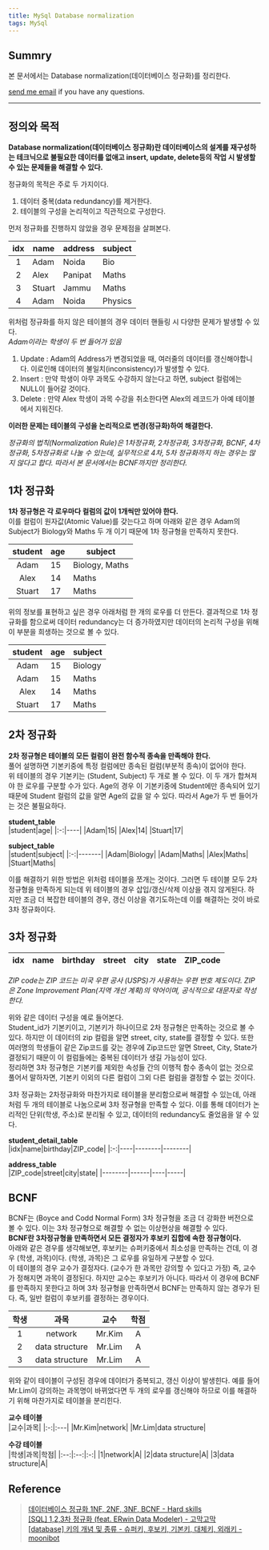 ```yaml
---
title: MySql Database normalization
tags: MySql
---
```


## Summry  

본 문서에서는 Database normalization(데이터베이스 정규화)를 정리한다.  



[send me email](mailto:jewel7492@gmail.com) if you have any questions.

<!--more-->

---

## 정의와 목적

**Database normalization(데이터베이스 정규화)란 데이터베이스의 설계를 재구성하는 테크닉으로 불필요한 데이터를 없애고 insert, update, delete등의 작업 시 발생할 수 있는 문제들을 해결할 수 있다.**  

정규화의 목적은 주로 두 가지이다.  
1. 데이터 중복(data redundancy)를 제거한다.  
2. 테이블의 구성을 논리적이고 직관적으로 구성한다.  

먼저 정규화를 진행하지 않았을 경우 문제점을 살펴본다.  

|idx|name|address|subject|
|:-:|----|-------|-------|
|1|Adam|Noida|Bio|
|2|Alex|Panipat|Maths|
|3|Stuart|Jammu|Maths|
|4|Adam|Noida|Physics|

위처럼 정규화를 하지 않은 테이블의 경우 데이터 핸들링 시 다양한 문제가 발생할 수 있다.  
*Adam이라는 학생이 두 번 들어가 있음*  

1. Update : Adam의 Address가 변경되었을 때, 여러줄의 데이터를 갱신해야합니다. 이로인해 데이터의 불일치(inconsistency)가 발생할 수 있다.  
2. Insert : 만약 학생이 아무 과목도 수강하지 않는다고 하면, subject 컬럼에는 NULL이 들어갈 것이다.  
3. Delete : 만약 Alex 학생이 과목 수강을 취소한다면 Alex의 레코드가 아예 테이블에서 지워진다.  

**이러한 문제는 테이블의 구성을 논리적으로 변경(정규화)하여 해결한다.**  

*정규화의 법칙(Normalization Rule)은 1차정규화, 2차정규화, 3차정규화, BCNF, 4차정규화, 5차정규화로 나눌 수 있는데, 실무적으로 4차, 5차 정규화까지 하는 경우는 많지 않다고 합다. 따라서 본 문서에서는 BCNF까지만 정리한다.*  

## 1차 정규화

**1차 정규형은 각 로우마다 컬럼의 값이 1개씩만 있어야 한다.**  
이를 컬럼이 원자값(Atomic Value)를 갖는다고 하며 아래와 같은 경우 Adam의 Subject가 Biology와 Maths 두 개 이기 때문에 1차 정규형을 만족하지 못한다.  

|student|age|subject|
|:-:|----|-------|
|Adam|15|Biology, Maths|
|Alex|14|Maths|
|Stuart|17|Maths|

위의 정보를 표현하고 싶은 경우 아래처럼 한 개의 로우를 더 만든다. 결과적으로 1차 정규화를 함으로써 데이터 redundancy는 더 증가하였지만 데이터의 논리적 구성을 위해 이 부분을 희생하는 것으로 볼 수 있다.  

|student|age|subject|
|:-:|----|-------|
|Adam|15|Biology|
|Adam|15|Maths|
|Alex|14|Maths|
|Stuart|17|Maths|

## 2차 정규화

**2차 정규형은 테이블의 모든 컬럼이 완전 함수적 종속을 만족해야 한다.**  
풀어 설명하면 기본키중에 특정 컬럼에만 종속된 컬럼(부분적 종속)이 없어야 한다.  
위 테이블의 경우 기본키는 (Student, Subject) 두 개로 볼 수 있다. 이 두 개가 합쳐져야 한 로우를 구분할 수가 있다. Age의 경우 이 기본키중에 Student에만 종속되어 있기 때문에 Student 컬럼의 값을 알면 Age의 값을 알 수 있다. 따라서 Age가 두 번 들어가는 것은 불필요하다.  

**student_table**  
|student|age|
|:-:|----|
|Adam|15|
|Alex|14|
|Stuart|17|

**subject_table**  
|student|subject|
|:-:|-------|
|Adam|Biology|
|Adam|Maths|
|Alex|Maths|
|Stuart|Maths|

이를 해결하기 위한 방법은 위처럼 테이블을 쪼개는 것이다. 그러면 두 테이블 모두 2차 정규형을 만족하게 되는데 위 테이블의 경우 삽입/갱신/삭제 이상을 겪지 않게된다. 하지만 조금 더 복잡한 테이블의 경우, 갱신 이상을 겪기도하는데 이를 해결하는 것이 바로 3차 정규화이다.  

## 3차 정규화

|idx|name|birthday|street|city|state|ZIP_code|
|:-:|----|--------|------|----|-----|--------|

*ZIP code는 ZIP 코드는 미국 우편 공사 (USPS)가 사용하는 우편 번호 제도이다. ZIP은 Zone Improvement Plan(지역 개선 계획)의 약어이며, 공식적으로 대문자로 작성한다.*  

위와 같은 데이터 구성을 예로 들어본다.  
Student_id가 기본키이고, 기본키가 하나이므로 2차 정규형은 만족하는 것으로 볼 수 있다. 하지만 이 데이터의 zip 컬럼을 알면 street, city, state를 결정할 수 있다. 또한 여러명의 학생들이 같은 Zip코드를 갖는 경우에 Zip코드만 알면 Street, City, State가 결정되기 때문이 이 컬럼들에는 중복된 데이터가 생길 가능성이 있다.  
정리하면 3차 정규형은 기본키를 제외한 속성들 간의 이행적 함수 종속이 없는 것으로 풀어서 말하자면, 기본키 이외의 다른 컬럼이 그외 다른 컬럼을 결정할 수 없는 것이다.

3차 정규화는 2차정규화와 마찬가지로 테이블을 분리함으로써 해결할 수 있는데, 아래처럼 두 개의 테이블로 나눔으로써 3차 정규형을 만족할 수 있다. 이를 통해 데이터가 논리적인 단위(학생, 주소)로 분리될 수 있고, 데이터의 redundancy도 줄었음을 알 수 있다.  

**student_detail_table**  
|idx|name|birthday|ZIP_code|
|:-:|----|--------|--------|

**address_table**  
|ZIP_code|street|city|state|
|--------|------|----|-----|

## BCNF

BCNF는 (Boyce and Codd Normal Form) 3차 정규형을 조금 더 강화한 버전으로 볼 수 있다. 이는 3차 정규형으로 해결할 수 없는 이상현상을 해결할 수 있다.  
**BCNF란 3차정규형을 만족하면서 모든 결정자가 후보키 집합에 속한 정규형이다.**  
아래와 같은 경우를 생각해보면, 후보키는 슈퍼키중에서 최소성을 만족하는 건데, 이 경우 (학생, 과목)이다. (학생, 과목)은 그 로우를 유일하게 구분할 수 있다.  
이 테이블의 경우 교수가 결정자다. (교수가 한 과목만 강의할 수 있다고 가정) 즉, 교수가 정해지면 과목이 결정된다. 하지만 교수는 후보키가 아니다. 따라서 이 경우에 BCNF를 만족하지 못한다고 하며 3차 정규형을 만족하면서 BCNF는 만족하지 않는 경우가 된다. 즉, 일반 컬럼이 후보키를 결정하는 경우이다.

|학생|과목|교수|학점|
|:--:|:--:|:--:|:--:|
|1|network|Mr.Kim|A|
|2|data structure|Mr.Lim|A|
|3|data structure|Mr.Lim|A|

위와 같이 테이블이 구성된 경우에 데이터가 중복되고, 갱신 이상이 발생힌다. 예를 들어 Mr.Lim이 강의하는 과목명이 바뀌었다면 두 개의 로우를 갱신해야 하므로 이를 해결하기 위해 마찬가지로 테이블을 분리힌다.

**교수 테이블**   
|교수|과목|
|:-:|:---|
|Mr.Kim|network|
|Mr.Lim|data structure|

**수강 테이블**  
|학생|과목|학점|
|:--:|:--:|:-:|
|1|network|A|
|2|data structure|A|
|3|data structure|A|

## Reference

> [데이터베이스 정규화 1NF, 2NF, 3NF, BCNF - Hard skills](https://3months.tistory.com/193)  
> [[SQL] 1,2,3차 정규화 (feat. ERwin Data Modeler) - 고막고막](https://dog-foot-story.tistory.com/61)  
> [[database] 키의 개념 및 종류 - 슈퍼키, 후보키, 기본키, 대체키, 외래키 - moonibot](https://moonibot.tistory.com/61)  